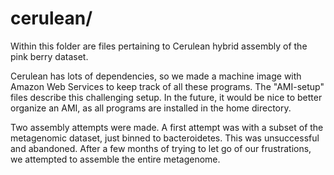 # cerulean/

Within this folder are files pertaining to Cerulean hybrid assembly of the pink berry dataset. 

Cerulean has lots of dependencies, so we made a machine image with Amazon Web Services to keep track of all these programs.
The "AMI-setup" files describe this challenging setup. In the future, it would be nice to better organize an AMI, as all
programs are installed in the home directory.

Two assembly attempts were made. A first attempt was with a subset of the metagenomic dataset, just binned to bacteroidetes. 
This was unsuccessful and abandoned. After a few months of trying to let go of our frustrations, we attempted to assemble the 
entire metagenome.
